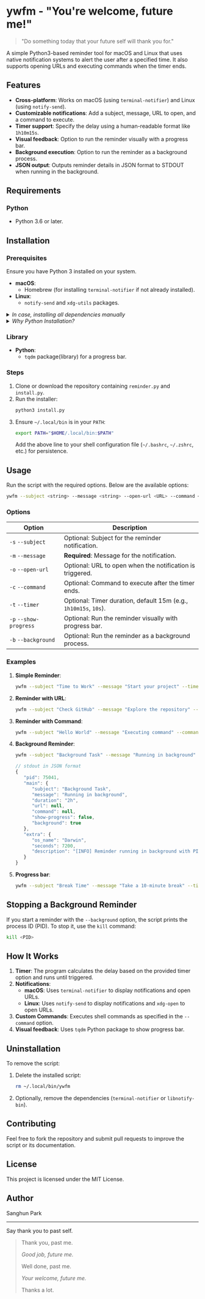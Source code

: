 # ywfm - "You're welcome, future me!"

> "Do something today that your future self will thank you for."

A simple Python3-based reminder tool for macOS and Linux that uses native notification systems to alert the user after a specified time. It also supports opening URLs and executing commands when the timer ends.

## Features

- **Cross-platform**: Works on macOS (using `terminal-notifier`) and Linux (using `notify-send`).
- **Customizable notifications**: Add a subject, message, URL to open, and a command to execute.
- **Timer support**: Specify the delay using a human-readable format like `1h10m15s`.
- **Visual feedback**: Option to run the reminder visually with a progress bar.
- **Background execution**: Option to run the reminder as a background process.
- **JSON output**: Outputs reminder details in JSON format to STDOUT when running in the background.

## Requirements

### Python

- Python 3.6 or later.

## Installation

### Prerequisites

Ensure you have Python 3 installed on your system.

- **macOS**:
  - Homebrew (for installing `terminal-notifier` if not already installed).
- **Linux**:
  - `notify-send` and `xdg-utils` packages.

<details>
  <summary><i>In case, installing all dependencies manually</i></summary>
    
### macOS

- [`terminal-notifier`](https://github.com/julienXX/terminal-notifier): Install via Homebrew:
  ```bash
  brew install terminal-notifier
  ```

### Linux

- `notify-send`: Install via your package manager:
  ```bash
  sudo apt install libnotify-bin  # For Ubuntu/Debian
  ```
- `xdg-utils`: For opening URLs:
  ```bash
  sudo apt install xdg-utils  # For Ubuntu/Debian
  ```
  </details>

<details>
   <summary><i>Why Python Installation?</i></summary>

- **Consistency**: Ensures Python is set up correctly and used as a single installation environment.
- **Cross-Platform**: Adapts easily to macOS and Linux without relying on shell commands.
- **Extensibility**: Easy to enhance for additional features like user-specific installations.
</details>

### Library

- **Python**:
  - `tqdm` package(library) for a progress bar.

### Steps

1. Clone or download the repository containing `reminder.py` and `install.py`.
2. Run the installer:
   ```bash
   python3 install.py
   ```
3. Ensure `~/.local/bin` is in your `PATH`:
   ```bash
   export PATH="$HOME/.local/bin:$PATH"
   ```
   Add the above line to your shell configuration file (`~/.bashrc`, `~/.zshrc`, etc.) for persistence.

## Usage

Run the script with the required options. Below are the available options:

```bash
ywfm --subject <string> --message <string> --open-url <URL> --command <string> --timer <string> [--background] [--show-progress]
```

### Options

| Option                 | Description                                                      |
| ---------------------- | ---------------------------------------------------------------- |
| `-s` `--subject`       | Optional: Subject for the reminder notification.                 |
| `-m` `--message`       | **Required**: Message for the notification.                      |
| `-o` `--open-url`      | Optional: URL to open when the notification is triggered.        |
| `-c` `--command`       | Optional: Command to execute after the timer ends.               |
| `-t` `--timer`         | Optional: Timer duration, default 15m (e.g., `1h10m15s`, `10s`). |
| `-p` `--show-progress` | Optional: Run the reminder visually with progress bar.           |
| `-b` `--background`    | Optional: Run the reminder as a background process.              |

### Examples

1. **Simple Reminder**:

   ```bash
   ywfm --subject "Time to Work" --message "Start your project" --timer 30m
   ```

2. **Reminder with URL**:

   ```bash
   ywfm --subject "Check GitHub" --message "Explore the repository" --open-url "https://github.com" --timer 10s
   ```

3. **Reminder with Command**:

   ```bash
   ywfm --subject "Hello World" --message "Executing command" --command 'echo "Hello, World!"' --timer 1m
   ```

4. **Background Reminder**:

   ```bash
   ywfm --subject "Background Task" --message "Running in background" --timer 2h --background
   ```

   ```javascript
   // stdout in JSON format
   {
      "pid": 75041,
      "main": {
         "subject": "Background Task",
         "message": "Running in background",
         "duration": "2h",
         "url": null,
         "command": null,
         "show-progress": false,
         "background": true
      },
      "extra": {
         "os_name": "Darwin",
         "seconds": 7200,
         "description": "[INFO] Reminder running in background with PID: 75041\n"
      }
   }
   ```

5. **Progress bar**:

   ```bash
   ywfm --subject "Break Time" --message "Take a 10-minute break" --timer 10m --show-progress
   ```

## Stopping a Background Reminder

If you start a reminder with the `--background` option, the script prints the process ID (PID). To stop it, use the `kill` command:

```bash
kill <PID>
```

## How It Works

1. **Timer**: The program calculates the delay based on the provided timer option and runs until triggered.
2. **Notifications**:
   - **macOS**: Uses `terminal-notifier` to display notifications and open URLs.
   - **Linux**: Uses `notify-send` to display notifications and `xdg-open` to open URLs.
3. **Custom Commands**: Executes shell commands as specified in the `--command` option.
4. **Visual feedback**: Uses `tqdm` Python package to show progress bar.

## Uninstallation

To remove the script:

1. Delete the installed script:

   ```bash
   rm ~/.local/bin/ywfm
   ```

2. Optionally, remove the dependencies (`terminal-notifier` or `libnotify-bin`).

## Contributing

Feel free to fork the repository and submit pull requests to improve the script or its documentation.

## License

This project is licensed under the MIT License.

## Author

Sanghun Park

---

Say thank you to past self.

> Thank you, past me.
>
> _Good job, future me._
>
> Well done, past me.
>
> _Your welcome, future me._
>
> Thanks a lot.
